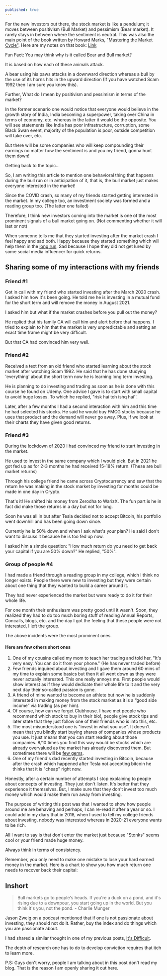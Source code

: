 ```yaml
---
published: true
---
```

For the new investors out there, the stock market is like a pendulum; it moves between positivism (Bull Market) and pessimism (Bear market). It rarely stays in between where the sentiment is neutral. This was also the main point of the book written by Howard Marks, ["Mastering the Market Cycle"](https://www.amazon.in/gp/product/1473680379/ref=as_li_tl?ie=UTF8&camp=3638&creative=24630&creativeASIN=1473680379&linkCode=as2&tag=arjunbadola-21&linkId=d73568de60541996a5d883ecb3ffe6c6). Here are my notes on that book: [Link](https://twitter.com/badola_arjun/status/1356872779518390272)

Fun Fact: You may think why is it called Bear and Bull market?

It is based on how each of these animals attack.

A bear using his paws attacks in a downward direction whereas a bull by the use of its horns hits in the upward direction (If you have watched Scam 1992 then I am sure you know this).

Further, What do I mean by positivism and pessimism in terms of the market?

In the former scenario one would notice that everyone would believe in the growth story of India, India becoming a superpower, taking over China in terms of economy, etc. whereas in the latter it would be the opposite. You will see statements like India has poor infrastructure, corruption, some Black Swan event, majority of the population is poor, outside competition will take over, etc.

But there will be some companies who will keep compounding their earnings no matter how the sentiment is and you my friend, gonna hunt them down!

Getting back to the topic...

So, I am writing this article to mention one behavioral thing that happens during the bull run or in anticipation of it, that is, the bull market just makes everyone interested in the market!

Since the COVID crash, so many of my friends started getting interested in the market. In my college too, an investment society was formed and a reading group too. (The latter one failed)

Therefore, I think new investors coming into the market is one of the most prominent signals of a bull market going on. (Not commenting whether it will last or not)

When someone tells me that they started investing after the market crash I feel happy and sad both. 
Happy because they started something which will help them in the [long run](http://arjunbadola.blog/Long-Term/). Sad because I hope they did not get lured by some social media influencer for quick returns.

## Sharing some of my interactions with my friends

### Friend #1

Got in call with my friend who started investing after the March 2020 crash. I asked him how it's been going. He told me he is investing in a mutual fund for the short term and will remove the money in August 2021. 

I asked him but what if the market crashes before you pull out the money?

He replied that his family CA will call him and alert before that happens. I tried to explain to him that the market is very unpredictable and setting an exact time frame might be very difficult. 

But that CA had convinced him very well.

### Friend #2

Received a text from an old friend who started learning about the stock market after watching Scam 1992.
He said that he has done studying 'everything' about the short term now he is learning long term investing.

He is planning to do investing and trading as soon as he is done with this course he found on Udemy. One advice I gave is to start with small capital to avoid huge losses. To which he replied, "risk hai toh ishq hai''.

Later, after a few months I had a second interaction with him and this time he had selected his stocks.
He said he would buy FMCG stocks because he uses that product and the demand will never go away. Plus, if we look at their charts they have given good returns.

### Friend #3

During the lockdown of 2020 I had convinced my friend to start investing in the market.

He used to invest in the same company which I would pick. But in 2021 he got fed up as for 2-3 months he had received 15-18% return. (These are bull market returns)

Through his college friend he came across Cryptocurrency and saw that the return he was making in the stock market by investing for months could be made in one day in Crypto.

That's it! He shifted his money from Zerodha to WarizX. The fun part is he in fact did make those returns in a day but not for long.

Soon he was all in but after Tesla decided not to accept Bitcoin, his portfolio went downhill and has been going down since.

Currently he is 50% down and when I ask what's your plan? He said I don't want to discuss it because he is too fed up now.

I asked him a simple question: "How much return do you need to get back your capital if you are 50% down?" He replied, "50%".

### Group of people #4

I had made a friend through a reading group in my college, which I think no longer exists.
People there were new to investing but they were certain about one thing that they wanted to build a career around it.

They had never experienced the market but were ready to do it for their whole life.

For one month their enthusiasm was pretty good until it wasn't. Soon, they realized they had to do too much boring stuff of reading Annual Reports, Concalls, blogs, etc. and the day I got the feeling that these people were not interested, I left the group.

The above incidents were the most prominent ones.

#### Here are few others short ones

1. One of my cousins called my mom to teach her trading and told her, "It's very easy. You can do it from your phone." (He has never traded before)
2. Few friends inquired about investing and I gave them around 60 mins of my time to explain some basics but then it all went down as they were never actually interested. This one really annoys me. First people would show interest as if they would dedicate their whole life to it and the very next day their so-called passion is gone.
3. A friend of mine wanted to become an athlete but now he is suddenly interested in making money from the stock market as it is a “good side income” via trading (as per him).
4. Of course, how can we forget Clubhouse. I have met people who recommend which stock to buy in their bio!, people give stock tips and later state that they just follow one of their friends who is into this, etc.
5. The most misunderstood one is "invest in what you use". It doesn't mean that you blindly start buying shares of companies whose products you use. It just means that you can start reading about those companies. 8/10 times you find this way would be stocks which are already overvalued as the market has already discovered them. But sometimes there will be [few gems](https://twitter.com/badola_arjun/status/1416320124244561928).
6. One of my friend's dad recently started investing in Bitcoin, because after the crash which happened after Tesla not accepting bitcoin he thinks that it is "cheap" right now.

Honestly, after a certain number of attempts I stop explaining to people about concepts of investing. They just don't listen. It's better that they experience it themselves. But, I make sure that they don't invest too much money which would make them run away from investing.

The purpose of writing this post was that I wanted to show how people around me are behaving and perhaps, I can re-read it after a year or so. I could add in my diary that in 2018, when I used to tell my college friends about investing, nobody was interested whereas in 2020-21 everyone wants to be rich.

All I want to say is that don't enter the market just because "Stonks" seems cool or your friend made huge money. 

Always think in terms of consistency.

Remember, you only need to make one mistake to lose your hard earned money in the market.
Here is a chart to show you how much return one needs to recover back their capital:

## Inshort

> Bull markets go to people's heads. If you're a duck on a pond, and it's rising due to a downpour, you start going up in the world. But you think it's you, not the pond. - Charlie Munger

Jason Zweig on a podcast mentioned that if one is not passionate about investing, they should not do it. Rather, buy the index and do things which you are passionate about.

I had shared a similar thought in one of my previous posts, [It's Difficult](http://arjunbadola.blog/It's-Difficult/).

The depth of research one has to do to develop conviction requires that itch to learn more.

P.S: Guys don't worry, people I am talking about in this post don't read my blog. That is the reason I am openly sharing it out here.
